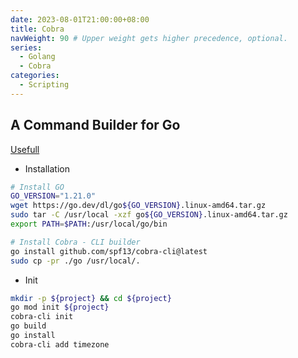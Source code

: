 ```yaml
---
date: 2023-08-01T21:00:00+08:00
title: Cobra
navWeight: 90 # Upper weight gets higher precedence, optional.
series:
  - Golang
  - Cobra
categories:
  - Scripting
---
```


## A Command Builder for Go

[Usefull](https://www.digitalocean.com/community/tutorials/how-to-use-the-cobra-package-in-go)

* Installation

```bash
# Install GO
GO_VERSION="1.21.0"
wget https://go.dev/dl/go${GO_VERSION}.linux-amd64.tar.gz
sudo tar -C /usr/local -xzf go${GO_VERSION}.linux-amd64.tar.gz
export PATH=$PATH:/usr/local/go/bin

# Install Cobra - CLI builder
go install github.com/spf13/cobra-cli@latest
sudo cp -pr ./go /usr/local/.
```

* Init

```bash
mkdir -p ${project} && cd ${project}
go mod init ${project}
cobra-cli init
go build
go install
cobra-cli add timezone
```

